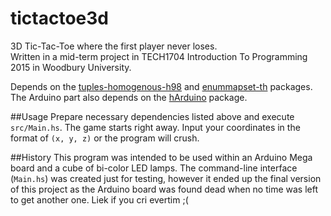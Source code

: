 # tictactoe3d
3D Tic-Tac-Toe where the first player never loses.  
Written in a mid-term project in TECH1704 Introduction To Programming 2015 in Woodbury University.

Depends on the [tuples-homogenous-h98][tuple] and [enummapset-th][enum] packages.  
The Arduino part also depends on the [hArduino][arduino] package.

[tuple]:   https://hackage.haskell.org/package/tuples-homogenous-h98-0.1.1.0
[enum]:    https://hackage.haskell.org/package/enummapset-th
[arduino]: http://hackage.haskell.org/package/hArduino

##Usage
Prepare necessary dependencies listed above and execute `src/Main.hs`. The game starts right away. 
Input your coordinates in the format of `(x, y, z)` or the program will crush. 

##History
This program was intended to be used within an Arduino Mega board and a cube of bi-color LED lamps. 
The command-line interface (`Main.hs`) was created just for testing, however it ended up the final version
of this project as the Arduino board was found dead when no time was left to get another one. Liek if you cri evertim ;(
